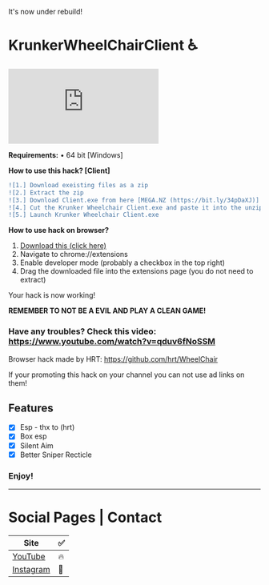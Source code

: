 It's now under rebuild!
# KrunkerWheelChairClient ♿

![banner](https://proxy.zagon.pe/yt/thumbnail.php?type=mqdefault&vid=kNd0rHYHB68)


<b>Requirements:</b> • 64 bit [Windows]</br>

**How to use this hack? [Client]**
```diff
![1.] Download exeisting files as a zip
![2.] Extract the zip
![3.] Download Client.exe from here [MEGA.NZ (https://bit.ly/34pDaXJ)] [GOOGLE DRIVE https://bit.ly/2srJNeV]
![4.] Cut the Krunker Wheelchair Client.exe and paste it into the unzipped folder!
![5.] Launch Krunker Wheelchair Client.exe
```
**How to use hack on browser?**

1. [Download this (click here)](https://github.com/hrt/wheelchair/releases/download/2.0/loader.zip)
2. Navigate to chrome://extensions
3. Enable developer mode (probably a checkbox in the top right)
4. Drag the downloaded file into the extensions page (you do not need to extract)

Your hack is now working!

**REMEMBER TO NOT BE A EVIL AND PLAY A CLEAN GAME!**

### Have any troubles? Check this video: https://www.youtube.com/watch?v=qduv6fNoSSM

Browser hack made by HRT: https://github.com/hrt/WheelChair

If your promoting this hack on your channel you can not use ad links on them!

## Features

- [x] Esp - thx to (hrt)
- [x] Box esp
- [x] Silent Aim
- [x] Better Sniper Recticle

### Enjoy!
______________________________________________________________________________
# Social Pages | Contact

| Site | ✅ |
| --- | --- |
| [YouTube](https://www.youtube.com/channel/UCLxuarUbS3qzUy2SpLf3WEg) |   🔥  |
| [Instagram](https://www.instagram.com/zaresplusx/) |  📸  |
